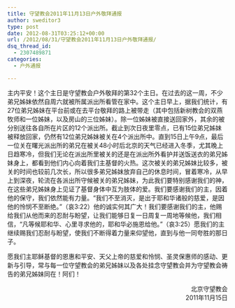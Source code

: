 ```yaml
---
title: 守望教会2011年11月13日户外敬拜通报
author: sweditor3
type: post
date: 2012-08-31T03:25:12+00:00
url: /2012/08/31/守望教会2011年11月13日户外敬拜通报/
dsq_thread_id:
  - 2307489871
categories:
  - 户外通报

---
```

主内平安！这个主日是守望教会户外敬拜的第32个主日。在过去的这一周，不少弟兄姊妹依然自周六就被所属派出所看管在家中。这个主日早上，据我们统计，有27位弟兄姊妹在平台前或在去平台敬拜的路上被带走（其中包括新树教会的双燕牧师和一位姊妹，以及房山的三位姊妹）。除一位姊妹被直接送回家外，其余的被分别送往各自所在片区的12个派出所。截止到次日夜里零点，已有15位弟兄姊妹被释放回家，仍然有12位弟兄姊妹被关在4个派出所中。直到15日上午9点，最后一位关在曙光派出所的弟兄在被关48小时后北京的天气已经进入冬季，尤其晚上日趋寒冷，但我们无论在派出所里被关的还是在派出所外看护并送饭送衣的弟兄姊妹身上，都看到他们内心向着我们主基督的火热。这次被关的弟兄姊妹比较多，被关的时间也较前几次长，所以很多弟兄姊妹放弃自己的休息时间，冒着寒冷，从早上到深夜，轮流在各派出所守候被关的弟兄姊妹，为此我们要特别感谢我们的神，在这些弟兄姊妹身上见证了基督身体中互为肢体的爱。我们要感谢我们的主，因着他的保守，我们依然能有力量。“我们不至消灭，是出于耶和华诸般的慈爱，是因他的怜悯不至断绝。”（哀3:22）他的诚实何其广大！我们要感谢我们的主，他赐给我们从他而来的忍耐与盼望，让我们能够日复一日周复一周地等候他，我们相信，“凡等候耶和华、心里寻求他的，耶和华必施恩给他。”（哀3:25）愿我们的主继续赐我们忍耐与盼望，使我们不断得着力量来仰望他，直到与他一同夸胜的那日子。

愿我们主耶稣基督的恩惠和平安、天父上帝的慈爱和怜悯、圣灵保惠师的感动、更新与引导，常与每一位守望教会的弟兄姊妹以及各处挂念守望教会并为守望教会祷告的弟兄姊妹同在！阿们！

<p style="text-align: right;">
  北京守望教会<br /> 2011年11月15日
</p>